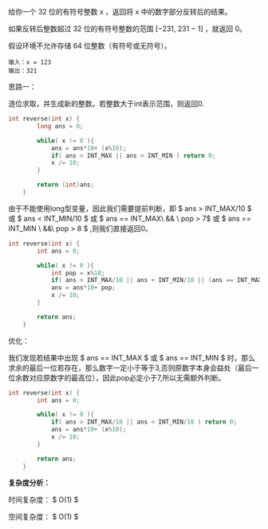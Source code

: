 给你一个 32 位的有符号整数 x ，返回将 x 中的数字部分反转后的结果。

如果反转后整数超过 32 位的有符号整数的范围 [−231,  231 − 1] ，就返回 0。

假设环境不允许存储 64 位整数（有符号或无符号）。



```
输入：x = 123
输出：321
```



思路一：

逐位求取，并生成新的整数。若整数大于int表示范围，则返回0.

```c++
int reverse(int x) {
        long ans = 0;

        while( x != 0 ){
            ans = ans*10+ (x%10);
            if( ans > INT_MAX || ans < INT_MIN ) return 0;
            x /= 10;
        }

        return (int)ans;
    }
```

由于不能使用long型变量，因此我们需要提前判断，即 $ ans > INT\_MAX/10  $  或 $ ans < INT\_MIN/10 $ 或 $  ans == INT\_MAX\  \&\& \ pop > 7$  或 $ ans == INT\_MIN \ \&\&\  pop > 8 $ ,则我们直接返回0。

```c++
int reverse(int x) {
        int ans = 0;

        while( x != 0 ){
            int pop = x%10;
            if( ans > INT_MAX/10 || ans < INT_MIN/10 || (ans == INT_MAX && pop > 7) || ( ans == INT_MIN && pop > 8 )) return 0;
            ans = ans*10+ pop;
            x /= 10;
        }

        return ans;
    }
```

优化：

我们发现若结果中出现 $ ans == INT\_MAX $ 或 $ ans == INT\_MIN $ 时，那么求余的最后一位若存在，那么数字一定小于等于3,否则原数字本身会益处（最后一位余数对应原数字的最高位），因此pop必定小于7,所以无需额外判断。

```c++
int reverse(int x) {
        int ans = 0;

        while( x != 0 ){
            if( ans > INT_MAX/10 || ans < INT_MIN/10 ) return 0;
            ans = ans*10+ (x%10);
            x /= 10;
        }

        return ans;
    }
```



<b>复杂度分析： </b>

时间复杂度： $  O(1) $ 

空间复杂度： $ O(1) $  



